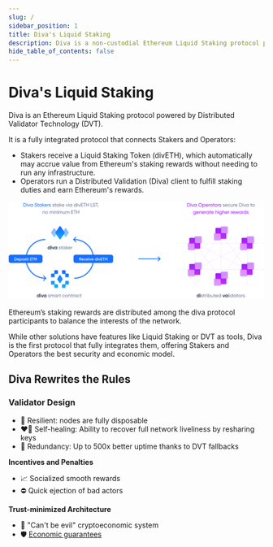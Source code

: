 ```yaml
---
slug: /
sidebar_position: 1
title: Diva's Liquid Staking
description: Diva is a non-custodial Ethereum Liquid Staking protocol powered by Distributed Validator Technology (DVT).
hide_table_of_contents: false
---
```


# Diva's Liquid Staking

Diva is an Ethereum Liquid Staking protocol powered by Distributed Validator Technology (DVT).

It is a fully integrated protocol that connects Stakers and Operators:

- Stakers receive a Liquid Staking Token (divETH), which automatically may accrue value from Ethereum's staking rewards without needing to run any infrastructure.
- Operators run a Distributed Validation (Diva) client to fulfill staking duties and earn Ethereum's rewards.

<div style={{textAlign: 'center'}}>

![stake](img/stakers-and-operators.png)
</div>

Ethereum’s staking rewards are distributed among the diva protocol participants to balance the interests of the network.

While other solutions have features like Liquid Staking or DVT as tools, Diva is the first protocol that fully integrates them, offering Stakers and Operators the best security and economic model.

## Diva Rewrites the Rules

### Validator Design

- 🌳 Resilient: nodes are fully disposable 
- ❤️‍🔥 Self-healing: Ability to recover full network liveliness by resharing keys
- 💠 Redundancy: Up to 500x better uptime thanks to DVT fallbacks

**Incentives and Penalties**
- 📈 Socialized smooth rewards
- ⛔️ Quick ejection of bad actors

**Trust-minimized Architecture**
- 🔐 "Can't be evil" cryptoeconomic system
- 🛡️ [Economic guarantees](participants#operators)